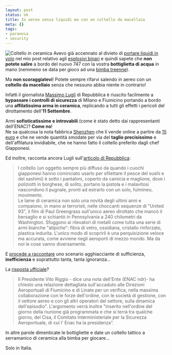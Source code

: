 ```yaml
--- 
layout: post
status: ok
title: In aereo senza liquidi ma con un coltello da macellaio
meta: {}
tags: 
- paranoia
- security
---
```

![Coltello in ceramica](http://fast.mgpf.it/20070202_coltello.jpeg)
Avevo già accennato al divieto di [portare liquidi in volo](http://www.lastknight.com/2006/12/29/perche-non-si-possono-pertare-liquidi-in-volo-gli-esplosivi-binari/) nel mio post relativo agli [esplosivi binari](http://www.lastknight.com/2006/12/29/perche-non-si-possono-pertare-liquidi-in-volo-gli-esplosivi-binari/) e quindi sapete che **non potete salire** a bordo del nuovo 747 con la vostra **bottiglietta di acqua** in mano (nemmeno se data per gioco ad una [bimba treenne](http://www.lastknight.com/2006/12/29/perche-non-si-possono-pertare-liquidi-in-volo-gli-esplosivi-binari/)).  
  
Ma **non scoraggiatevi**! Potete sempre rifarvi salendo in aereo con un **coltello da macellaio** senza che nessuno abbia niente in contrario!  
  
Infatti il giornalista [Massimo Lugli](http://www.repubblica.it/2007/02/sezioni/cronaca/aereo-coltello/aereo-coltello/aereo-coltello.html) di Repubblica è riuscito facilmente a **bypassare i controlli di sicurezza** di Milano e Fiumicino portando a bordo una **affilatissima arma in ceramica**, replicando a tutti gli effetti i pericoli del dirottamento dell'**11 Settembre**.  
  
Armi **sofisticatissime e introvabili** (come è stato detto dai rappresentanti dell'ENAC)? **Come no**!  
Ne sa qualcosa la nota fabbrica [Shenzhen](http://shenzhenknives.com/White_Ceramic_Knives.htm) che li vende online a partire da [15 euro](http://shenzhenknives.com/White_Ceramic_Knives.htm) e che ne vende quantità smodate per via del **taglio precisissimo** e dell'affilatura invidiabile, che ne hanno fatto il coltello preferito dagli chef Giapponesi.  
  
Ed inoltre, racconta ancora Lugli sull'[articolo di Repubblica](http://www.repubblica.it/2007/02/sezioni/cronaca/aereo-coltello/aereo-coltello/aereo-coltello.html):
> l coltello (un oggetto sempre più diffuso da quando i cuochi giapponesi hanno cominciato usarlo per sfilettare il pesce del sushi e del sashimi) è sotto i pantaloni, coperto da camicia e maglione, dove i poliziotti in borghese, di solito, portano la pistola e i malavitosi nascondono il pugnale, pronti ad estrarlo con un solo, fulmineo, movimento.  
> Le lame di ceramica non solo una novità degli ultimi anni e compaiono, in mano ai terroristi, nelle choccanti sequenze di "United 93", il film di Paul Greengrass sull'unico aereo dirottato che mancò il bersaglio e si schiantò in Pennsylvania a 240 chilometri da Washington. Sfuggono ai rilevatori di metalli come tutta una serie di armi bianche "atipiche": fibra di vetro, ossidiana, cristallo rinforzato, plastica indurita. L'unico modo di scoprirli è una perquisizione veloce ma accurata, come avviene negli aeroporti di mezzo mondo. Ma da noi le cose vanno diversamente.  
  
E [procede a raccontare](http://www.repubblica.it/2007/02/sezioni/cronaca/aereo-coltello/aereo-coltello/aereo-coltello.html) uno scenario agghiacciante di sufficienza, **inefficienza** e soprattutto tanta, tanta ignoranza...  
  
La [risposta ufficiale](http://www.repubblica.it/2007/02/sezioni/cronaca/aereo-coltello/relazione-enac/relazione-enac.html)?  
  
> Il Presidente Vito Riggio - dice una nota dell'Ente (ENAC ndr)- ha chiesto una relazione dettagliata sull'accaduto alle Direzioni Aeroportuali di Fiumicino e di Linate per un verifica, nella massima collaborazione con le forze dell'ordine, con le società di gestione, con il vettore aereo e con gli altri operatori del settore, sulla dinamica dell'episodio". L'argomento verrà inoltre "inserito nell'ordine del giorno della riunione già programmata e che si terrà tra qualche giorno, del Cisa, il Comitato Interministeriale per la Sicurezza Aeroportuale, di cui l' Enac ha la presidenza".  
  
In altre parole dimenticate le bottigliette e date un coltello tattico a serramanico di ceramica alla bimba per giocare...  
  
Solo in Italia. 
